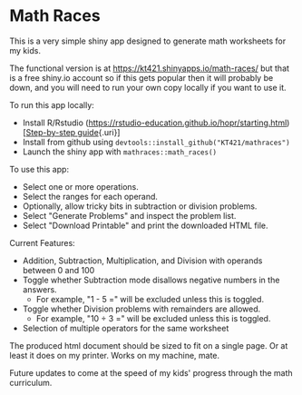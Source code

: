 
# Math Races

This is a very simple shiny app designed to generate math worksheets for
my kids.

The functional version is at <https://kt421.shinyapps.io/math-races/>
but that is a free shiny.io account so if this gets popular then it will
probably be down, and you will need to run your own copy locally if you
want to use it.

To run this app locally:

-   Install R/Rstudio
    (<https://rstudio-education.github.io/hopr/starting.html>)[[Step-by-step
    guide](https://rstudio-education.github.io/hopr/starting.html){.uri}]
-   Install from github using `devtools::install_github("KT421/mathraces")`
-   Launch the shiny app with `mathraces::math_races()`

To use this app:

-   Select one or more operations.
-   Select the ranges for each operand.
-   Optionally, allow tricky bits in subtraction or division problems.
-   Select "Generate Problems" and inspect the problem list.
-   Select "Download Printable" and print the downloaded HTML file.

Current Features:

-   Addition, Subtraction, Multiplication, and Division with operands
    between 0 and 100
-   Toggle whether Subtraction mode disallows negative numbers in the
    answers.
    -   For example, "1 - 5 =" will be excluded unless this is toggled.
-   Toggle whether Division problems with remainders are allowed.
    -   For example, "10 ÷ 3 =" will be excluded unless this is toggled.
-   Selection of multiple operators for the same worksheet

The produced html document should be sized to fit on a single page. Or
at least it does on my printer. Works on my machine, mate.

Future updates to come at the speed of my kids' progress through the
math curriculum.
